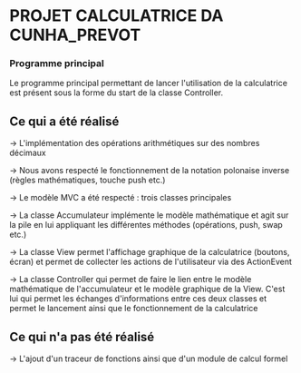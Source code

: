 # PROJET CALCULATRICE DA CUNHA_PREVOT

### Programme principal 

Le programme principal permettant de lancer l'utilisation de la calculatrice est présent sous la forme du start de la classe Controller.

## Ce qui a été réalisé

-> L'implémentation des opérations arithmétiques sur des nombres décimaux

-> Nous avons respecté le fonctionnement de la notation polonaise inverse (règles mathématiques, touche push etc.)

-> Le modèle MVC a été respecté : trois classes principales

  -> La classe Accumulateur implémente le modèle mathématique et agit sur la pile en lui          appliquant les différentes méthodes (opérations, push, swap etc.)
  
  -> La classe View permet l'affichage graphique de la calculatrice (boutons, écran) et permet de collecter les actions de l'utilisateur via des ActionEvent
  
  -> La classe Controller qui permet de faire le lien entre le modèle mathématique de l'accumulateur et le modèle graphique de la View. C'est lui qui permet les échanges d'informations entre ces deux classes et permet le lancement ainsi que le fonctionnement de la calculatrice



  
## Ce qui n'a pas été réalisé

-> L'ajout d'un traceur de fonctions ainsi que d'un module de calcul formel
